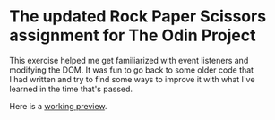 # The updated Rock Paper Scissors assignment for The Odin Project

This exercise helped me get familiarized with event listeners and  
modifying the DOM. It was fun to go back to some older code that  
I had written and try to find some ways to improve it with what I've  
learned in the time that's passed.

Here is a [working preview](https://mightbemowgli.github.io/rock-paper-scissors/).
